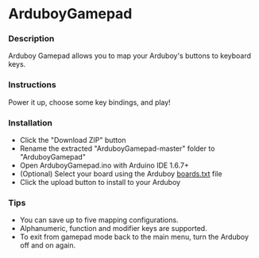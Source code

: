 # ArduboyGamepad

### Description
Arduboy Gamepad allows you to map your Arduboy's buttons to keyboard keys.

### Instructions
Power it up, choose some key bindings, and play!

### Installation
* Click the "Download ZIP" button
* Rename the extracted "ArduboyGamepad-master" folder to "ArduboyGamepad"
* Open ArduboyGamepad.ino with Arduino IDE 1.6.7+
* (Optional) Select your board using the Arduboy [boards.txt](https://github.com/yyyc514/hardware_arduboy) file
* Click the upload button to install to your Arduboy

### Tips
* You can save up to five mapping configurations.
* Alphanumeric, function and modifier keys are supported.
* To exit from gamepad mode back to the main menu, turn the Arduboy off and on again.
